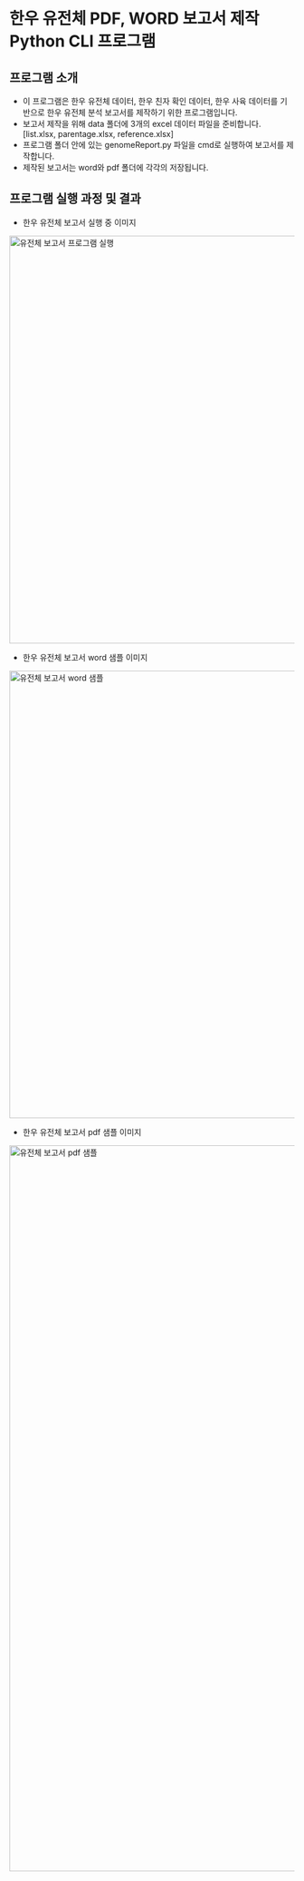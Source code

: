 # 한우 유전체 PDF, WORD 보고서 제작 Python CLI 프로그램

## 프로그램 소개
- 이 프로그램은 한우 유전체 데이터, 한우 친자 확인 데이터, 한우 사육 데이터를 기반으로 한우 유전체 분석 보고서를 제작하기 위한 프로그램입니다.
- 보고서 제작을 위해 data 폴더에 3개의 excel 데이터 파일을 준비합니다. [list.xlsx, parentage.xlsx, reference.xlsx]
- 프로그램 폴더 안에 있는 genomeReport.py 파일을 cmd로 실행하여 보고서를 제작합니다.
- 제작된 보고서는 word와 pdf 폴더에 각각의 저장됩니다.

## 프로그램 실행 과정 및 결과



- 한우 유전체 보고서 실행 중 이미지


<img width="719" alt="유전체 보고서 프로그램 실행" src="https://github.com/kwonkeonhyeong/hanwooGenomeReportPrograme/assets/138849238/43e56734-7df3-4b4f-b8c1-1ac564f3924d">


- 한우 유전체 보고서 word 샘플 이미지


<img width="789" alt="유전체 보고서 word 샘플" src="https://github.com/kwonkeonhyeong/hanwooGenomeReportPrograme/assets/138849238/c3b44e08-3489-4630-b92c-446c9d0e9990">


- 한우 유전체 보고서 pdf 샘플 이미지


<img width="1280" alt="유전체 보고서 pdf 샘플" src="https://github.com/kwonkeonhyeong/hanwooGenomeReportPrograme/assets/138849238/0c0a88e1-d097-4b9c-a35b-c132d03ca2ee">


  
